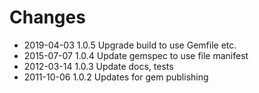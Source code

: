 # Changes

* 2019-04-03 1.0.5 Upgrade build to use Gemfile etc.
* 2015-07-07 1.0.4 Update gemspec to use file manifest
* 2012-03-14 1.0.3 Update docs, tests
* 2011-10-06 1.0.2 Updates for gem publishing
